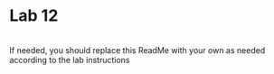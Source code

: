 # Lab 12
<br/>If needed, you should replace this ReadMe with your own as needed according to the lab instructions
